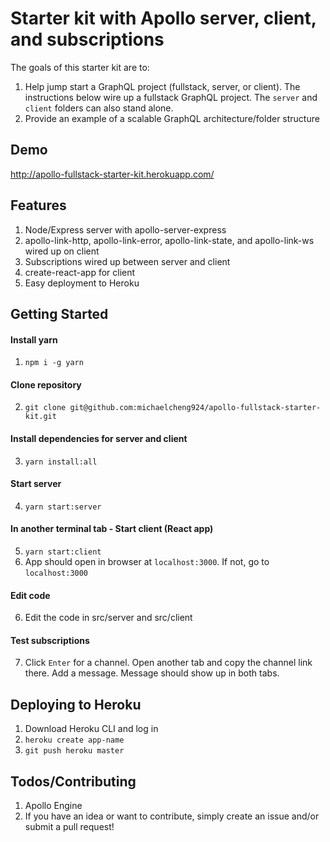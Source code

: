 # Starter kit with Apollo server, client, and subscriptions

The goals of this starter kit are to:

1.  Help jump start a GraphQL project (fullstack, server, or client). The instructions below wire up a fullstack GraphQL project. The `server` and `client` folders can also stand alone.
1.  Provide an example of a scalable GraphQL architecture/folder structure

## Demo

http://apollo-fullstack-starter-kit.herokuapp.com/

## Features

1.  Node/Express server with apollo-server-express
1.  apollo-link-http, apollo-link-error, apollo-link-state, and apollo-link-ws wired up on client
1.  Subscriptions wired up between server and client
1.  create-react-app for client
1.  Easy deployment to Heroku

## Getting Started

#### Install yarn

1.  `npm i -g yarn`

#### Clone repository

2.  `git clone git@github.com:michaelcheng924/apollo-fullstack-starter-kit.git`

#### Install dependencies for server and client

3.  `yarn install:all`

#### Start server

4.  `yarn start:server`

#### In another terminal tab - Start client (React app)

5.  `yarn start:client`
6.  App should open in browser at `localhost:3000`. If not, go to `localhost:3000`

#### Edit code

6.  Edit the code in src/server and src/client

#### Test subscriptions

7.  Click `Enter` for a channel. Open another tab and copy the channel link there. Add a message. Message should show up in both tabs.

## Deploying to Heroku

1.  Download Heroku CLI and log in
1.  `heroku create app-name`
1.  `git push heroku master`

## Todos/Contributing

1.  Apollo Engine
2.  If you have an idea or want to contribute, simply create an issue and/or submit a pull request!
